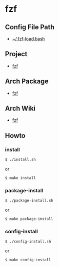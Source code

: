 
# fzf


## Config File Path

* [~/.fzf-load.bash](config/fzf/.fzf-load.bash)


## Project

* [fzf](https://github.com/junegunn/fzf)


## Arch Package

* [fzf](https://archlinux.org/packages/community/x86_64/fzf/)


## Arch Wiki

* [fzf](https://wiki.archlinux.org/title/fzf)


## Howto


### install

``` sh
$ ./install.sh
```

or

``` sh
$ make install
```


### package-install

``` sh
$ ./package-install.sh
```

or

``` sh
$ make package-install
```


### config-install

``` sh
$ ./config-install.sh
```

or

``` sh
$ make config-install
```
